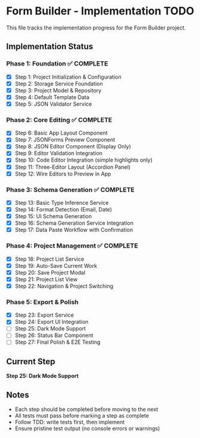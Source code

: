 # Form Builder - Implementation TODO

This file tracks the implementation progress for the Form Builder project.

## Implementation Status

### Phase 1: Foundation ✅ COMPLETE
- [x] Step 1: Project Initialization & Configuration
- [x] Step 2: Storage Service Foundation
- [x] Step 3: Project Model & Repository
- [x] Step 4: Default Template Data
- [x] Step 5: JSON Validator Service

### Phase 2: Core Editing ✅ COMPLETE
- [x] Step 6: Basic App Layout Component
- [x] Step 7: JSONForms Preview Component
- [x] Step 8: JSON Editor Component (Display Only)
- [x] Step 9: Editor Validation Integration
- [x] Step 10: Code Editor Integration (simple highlights only)
- [x] Step 11: Three-Editor Layout (Accordion Panel)
- [x] Step 12: Wire Editors to Preview in App

### Phase 3: Schema Generation ✅ COMPLETE
- [x] Step 13: Basic Type Inference Service
- [x] Step 14: Format Detection (Email, Date)
- [x] Step 15: UI Schema Generation
- [x] Step 16: Schema Generation Service Integration
- [x] Step 17: Data Paste Workflow with Confirmation

### Phase 4: Project Management ✅ COMPLETE
- [x] Step 18: Project List Service
- [x] Step 19: Auto-Save Current Work
- [x] Step 20: Save Project Modal
- [x] Step 21: Project List View
- [x] Step 22: Navigation & Project Switching

### Phase 5: Export & Polish
- [x] Step 23: Export Service
- [x] Step 24: Export UI Integration
- [ ] Step 25: Dark Mode Support
- [ ] Step 26: Status Bar Component
- [ ] Step 27: Final Polish & E2E Testing

## Current Step
**Step 25: Dark Mode Support**

## Notes
- Each step should be completed before moving to the next
- All tests must pass before marking a step as complete
- Follow TDD: write tests first, then implement
- Ensure pristine test output (no console errors or warnings)

